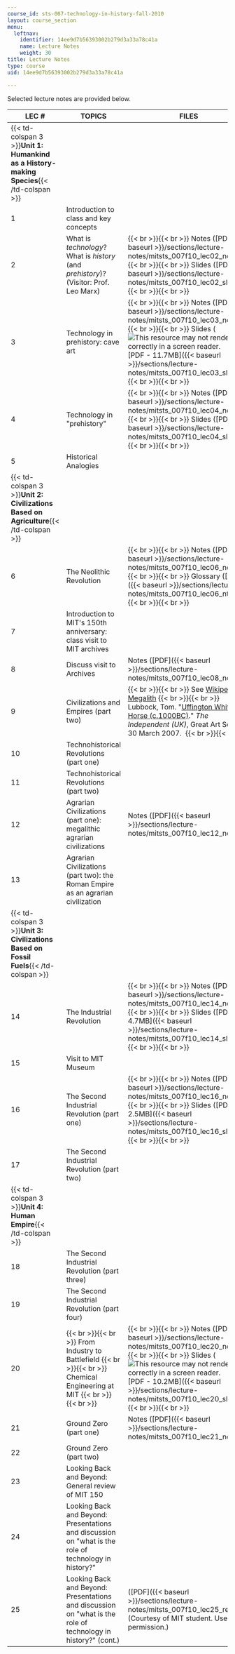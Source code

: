 ```yaml
---
course_id: sts-007-technology-in-history-fall-2010
layout: course_section
menu:
  leftnav:
    identifier: 14ee9d7b56393002b279d3a33a78c41a
    name: Lecture Notes
    weight: 30
title: Lecture Notes
type: course
uid: 14ee9d7b56393002b279d3a33a78c41a

---
```


Selected lecture notes are provided below.

| LEC # | TOPICS | FILES |
| --- | --- | --- |
| {{< td-colspan 3 >}}**Unit 1: Humankind as a History-making Species**{{< /td-colspan >}} |||
| 1 | Introduction to class and key concepts | &nbsp; |
| 2 | What is _technology_? What is _history_ (and _prehistory_)? (Visitor: Prof. Leo Marx) |  {{< br >}}{{< br >}} Notes ([PDF]({{< baseurl >}}/sections/lecture-notes/mitsts_007f10_lec02_notes)) {{< br >}}{{< br >}} Slides ([PDF]({{< baseurl >}}/sections/lecture-notes/mitsts_007f10_lec02_slides)) {{< br >}}{{< br >}}  |
| 3 | Technology in prehistory: cave art |  {{< br >}}{{< br >}} Notes ([PDF]({{< baseurl >}}/sections/lecture-notes/mitsts_007f10_lec03_notes)) {{< br >}}{{< br >}} Slides (![This resource may not render correctly in a screen reader.](/images/inacessible.gif)[PDF - 11.7MB]({{< baseurl >}}/sections/lecture-notes/mitsts_007f10_lec03_slides)) {{< br >}}{{< br >}}  |
| 4 | Technology in "prehistory" |  {{< br >}}{{< br >}} Notes ([PDF]({{< baseurl >}}/sections/lecture-notes/mitsts_007f10_lec04_notes)) {{< br >}}{{< br >}} Slides ([PDF]({{< baseurl >}}/sections/lecture-notes/mitsts_007f10_lec04_slides)) {{< br >}}{{< br >}}  |
| 5 | Historical Analogies | &nbsp; |
| {{< td-colspan 3 >}}**Unit 2: Civilizations Based on Agriculture**{{< /td-colspan >}} |||
| 6 | The Neolithic Revolution |  {{< br >}}{{< br >}} Notes ([PDF]({{< baseurl >}}/sections/lecture-notes/mitsts_007f10_lec06_notes)) {{< br >}}{{< br >}} Glossary ([PDF]({{< baseurl >}}/sections/lecture-notes/mitsts_007f10_lec06_nt_jrc)) {{< br >}}{{< br >}}  |
| 7 | Introduction to MIT's 150th anniversary: class visit to MIT archives | &nbsp; |
| 8 | Discuss visit to Archives | Notes ([PDF]({{< baseurl >}}/sections/lecture-notes/mitsts_007f10_lec08_notes)) |
| 9 | Civilizations and Empires (part two) |  {{< br >}}{{< br >}} See [Wikipedia: Megalith](http://en.wikipedia.org/wiki/megalith) {{< br >}}{{< br >}} Lubbock, Tom. "[Uffington White Horse (c.1000BC)](http://www.independent.co.uk/arts-entertainment/art/great-works/uffington-white-horse-c1000bc-744432.html)." _The Independent (UK)_, Great Art Series. 30 March 2007.  {{< br >}}{{< br >}}  |
| 10 | Technohistorical Revolutions (part one) | &nbsp; |
| 11 | Technohistorical Revolutions (part two) | &nbsp; |
| 12 | Agrarian Civilizations (part one): megalithic agrarian civilizations | Notes ([PDF]({{< baseurl >}}/sections/lecture-notes/mitsts_007f10_lec12_notes)) |
| 13 | Agrarian Civilizations (part two): the Roman Empire as an agrarian civilization | &nbsp; |
| {{< td-colspan 3 >}}**Unit 3: Civilizations Based on Fossil Fuels**{{< /td-colspan >}} |||
| 14 | The Industrial Revolution |  {{< br >}}{{< br >}} Notes ([PDF]({{< baseurl >}}/sections/lecture-notes/mitsts_007f10_lec14_notes)) {{< br >}}{{< br >}} Slides ([PDF - 4.7MB]({{< baseurl >}}/sections/lecture-notes/mitsts_007f10_lec14_slides)) {{< br >}}{{< br >}}  |
| 15 | Visit to MIT Museum | &nbsp; |
| 16 | The Second Industrial Revolution (part one) |  {{< br >}}{{< br >}} Notes ([PDF]({{< baseurl >}}/sections/lecture-notes/mitsts_007f10_lec16_notes)) {{< br >}}{{< br >}} Slides ([PDF - 2.5MB]({{< baseurl >}}/sections/lecture-notes/mitsts_007f10_lec16_slides)) {{< br >}}{{< br >}}  |
| 17 | The Second Industrial Revolution (part two) | &nbsp; |
| {{< td-colspan 3 >}}**Unit 4: Human Empire**{{< /td-colspan >}} |||
| 18 | The Second Industrial Revolution (part three) | &nbsp; |
| 19 | The Second Industrial Revolution (part four) | &nbsp; |
| 20 |  {{< br >}}{{< br >}} From Industry to Battlefield {{< br >}}{{< br >}} Chemical Engineering at MIT {{< br >}}{{< br >}}  |  {{< br >}}{{< br >}} Notes ([PDF]({{< baseurl >}}/sections/lecture-notes/mitsts_007f10_lec20_notes)) {{< br >}}{{< br >}} Slides (![This resource may not render correctly in a screen reader.](/images/inacessible.gif)[PDF - 10.2MB]({{< baseurl >}}/sections/lecture-notes/mitsts_007f10_lec20_slides)) {{< br >}}{{< br >}}  |
| 21 | Ground Zero (part one) | Notes ([PDF]({{< baseurl >}}/sections/lecture-notes/mitsts_007f10_lec21_notes)) |
| 22 | Ground Zero (part two) | &nbsp; |
| 23 | Looking Back and Beyond: General review of MIT 150 |  |
| 24 | Looking Back and Beyond: Presentations and discussion on "what is the role of technology in history?" | &nbsp; |
| 25 | Looking Back and Beyond: Presentations and discussion on "what is the role of technology in history?" (cont.) | ([PDF]({{< baseurl >}}/sections/lecture-notes/mitsts_007f10_lec25_review)) (Courtesy of MIT student. Used with permission.)